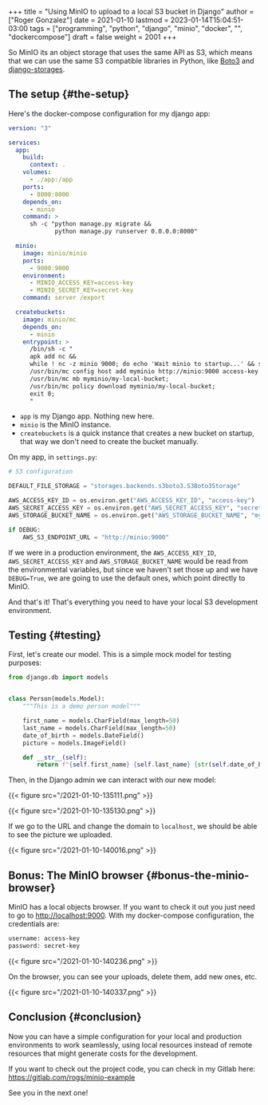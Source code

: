 +++
title = "Using MinIO to upload to a local S3 bucket in Django"
author = ["Roger Gonzalez"]
date = 2021-01-10
lastmod = 2023-01-14T15:04:51-03:00
tags = ["programming", "python", "django", "minio", "docker", "", "dockercompose"]
draft = false
weight = 2001
+++

So MinIO its an object storage that uses the same API as S3, which means that we
can  use the same S3 compatible libraries in Python, like [Boto3](https://pypi.org/project/boto3/) and [django-storages](https://pypi.org/project/django-storages/).


## The setup {#the-setup}

Here's the docker-compose configuration for my django app:

```yaml
version: "3"

services:
  app:
    build:
      context: .
    volumes:
      - ./app:/app
    ports:
      - 8000:8000
    depends_on:
      - minio
    command: >
      sh -c "python manage.py migrate &&
             python manage.py runserver 0.0.0.0:8000"

  minio:
    image: minio/minio
    ports:
      - 9000:9000
    environment:
      - MINIO_ACCESS_KEY=access-key
      - MINIO_SECRET_KEY=secret-key
    command: server /export

  createbuckets:
    image: minio/mc
    depends_on:
      - minio
    entrypoint: >
      /bin/sh -c "
      apk add nc &&
      while ! nc -z minio 9000; do echo 'Wait minio to startup...' && sleep 0.1; done; sleep 5 &&
      /usr/bin/mc config host add myminio http://minio:9000 access-key secret-key;
      /usr/bin/mc mb myminio/my-local-bucket;
      /usr/bin/mc policy download myminio/my-local-bucket;
      exit 0;
      "
```

-   `app` is my Django app. Nothing new here.
-   `minio` is the MinIO instance.
-   `createbuckets` is a quick instance that creates a new bucket on startup, that
    way we don't need to create the bucket manually.

On my app, in `settings.py`:

```python
# S3 configuration

DEFAULT_FILE_STORAGE = "storages.backends.s3boto3.S3Boto3Storage"

AWS_ACCESS_KEY_ID = os.environ.get("AWS_ACCESS_KEY_ID", "access-key")
AWS_SECRET_ACCESS_KEY = os.environ.get("AWS_SECRET_ACCESS_KEY", "secret-key")
AWS_STORAGE_BUCKET_NAME = os.environ.get("AWS_STORAGE_BUCKET_NAME", "my-local-bucket")

if DEBUG:
    AWS_S3_ENDPOINT_URL = "http://minio:9000"
```

If we were in a production environment, the `AWS_ACCESS_KEY_ID`,
`AWS_SECRET_ACCESS_KEY` and `AWS_STORAGE_BUCKET_NAME` would be read from the
environmental variables, but since we haven't set those up and we have
`DEBUG=True`, we are going to use the default ones, which point directly to
MinIO.

And that's it! That's everything you need to have your local S3 development environment.


## Testing {#testing}

First, let's create our model. This is a simple mock model for testing purposes:

```python
from django.db import models


class Person(models.Model):
    """This is a demo person model"""

    first_name = models.CharField(max_length=50)
    last_name = models.CharField(max_length=50)
    date_of_birth = models.DateField()
    picture = models.ImageField()

    def __str__(self):
        return f"{self.first_name} {self.last_name} {str(self.date_of_birth)}"
```

Then, in the Django admin we can interact with our new model:

{{< figure src="/2021-01-10-135111.png" >}}

{{< figure src="/2021-01-10-135130.png" >}}

If we go to the URL and change the domain to `localhost`, we should be able to
see the picture we uploaded.

{{< figure src="/2021-01-10-140016.png" >}}


## Bonus: The MinIO browser {#bonus-the-minio-browser}

MinIO has a local objects browser. If you want to check it out you just need to
go to <http://localhost:9000>. With my docker-compose configuration, the
credentials are:

```bash
username: access-key
password: secret-key
```

{{< figure src="/2021-01-10-140236.png" >}}

On the browser, you can see your uploads, delete them, add new ones, etc.

{{< figure src="/2021-01-10-140337.png" >}}


## Conclusion {#conclusion}

Now you can have a simple configuration for your local and production
environments to work seamlessly, using local resources instead of remote
resources that might generate costs for the development.

If you want to check out the project code, you can check in my Gitlab here:
<https://gitlab.com/rogs/minio-example>

See you in the next one!
